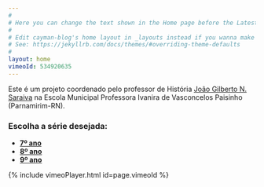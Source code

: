 ```yaml
---
#
# Here you can change the text shown in the Home page before the Latest Posts section.
#
# Edit cayman-blog's home layout in _layouts instead if you wanna make some changes
# See: https://jekyllrb.com/docs/themes/#overriding-theme-defaults
#
layout: home
vimeoId: 534920635
---
```


Este é um projeto coordenado pelo professor de História [João Gilberto N. Saraiva](https://0jonjo.github.io/0jonjo/) na Escola Municipal Professora Ivanira de Vasconcelos Paisinho (Parnamirim-RN).

### Escolha a série desejada: 

- **[7º ano](https://0jonjo.github.io/arcada/tag/7ano)**
- **[8º ano](https://0jonjo.github.io/arcada/tag/8ano)**
- **[9º ano](https://0jonjo.github.io/arcada/tag/9ano)**

{% include vimeoPlayer.html id=page.vimeoId %}

